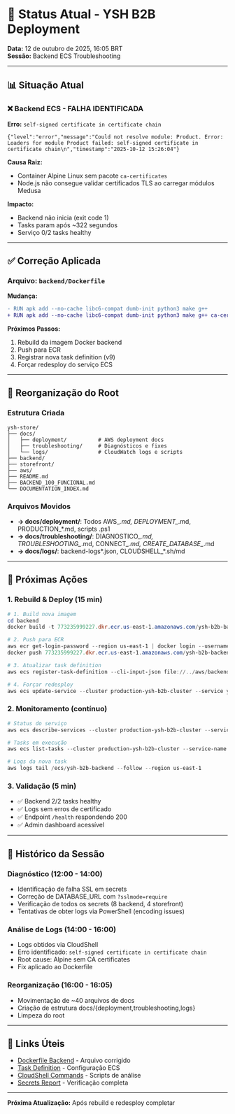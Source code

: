 # 🎯 Status Atual - YSH B2B Deployment

**Data:** 12 de outubro de 2025, 16:05 BRT  
**Sessão:** Backend ECS Troubleshooting

---

## 📊 Situação Atual

### ❌ Backend ECS - FALHA IDENTIFICADA

**Erro:** `self-signed certificate in certificate chain`

```tsx
{"level":"error","message":"Could not resolve module: Product. Error: Loaders for module Product failed: self-signed certificate in certificate chain\n","timestamp":"2025-10-12 15:26:04"}
```

**Causa Raiz:**

- Container Alpine Linux sem pacote `ca-certificates`
- Node.js não consegue validar certificados TLS ao carregar módulos Medusa

**Impacto:**

- Backend não inicia (exit code 1)
- Tasks param após ~322 segundos
- Serviço 0/2 tasks healthy

---

## ✅ Correção Aplicada

### Arquivo: `backend/Dockerfile`

**Mudança:**

```diff
- RUN apk add --no-cache libc6-compat dumb-init python3 make g++
+ RUN apk add --no-cache libc6-compat dumb-init python3 make g++ ca-certificates
```

**Próximos Passos:**

1. Rebuild da imagem Docker backend
2. Push para ECR
3. Registrar nova task definition (v9)
4. Forçar redesploy do serviço ECS

---

## 📂 Reorganização do Root

### Estrutura Criada

```tsx
ysh-store/
├── docs/
│   ├── deployment/          # AWS deployment docs
│   ├── troubleshooting/     # Diagnósticos e fixes
│   └── logs/                # CloudWatch logs e scripts
├── backend/
├── storefront/
├── aws/
├── README.md
├── BACKEND_100_FUNCIONAL.md
└── DOCUMENTATION_INDEX.md
```

### Arquivos Movidos

- **→ docs/deployment/**: Todos AWS_*.md, DEPLOYMENT_*.md, PRODUCTION_*.md, scripts .ps1
- **→ docs/troubleshooting/**: DIAGNOSTICO_*.md, TROUBLESHOOTING_*.md, CONNECT_*.md, CREATE_DATABASE_*.md
- **→ docs/logs/**: backend-logs*.json, CLOUDSHELL_*.sh/md

---

## 🔄 Próximas Ações

### 1. Rebuild & Deploy (15 min)

```powershell
# 1. Build nova imagem
cd backend
docker build -t 773235999227.dkr.ecr.us-east-1.amazonaws.com/ysh-b2b-backend:v1.0.1 .

# 2. Push para ECR
aws ecr get-login-password --region us-east-1 | docker login --username AWS --password-stdin 773235999227.dkr.ecr.us-east-1.amazonaws.com
docker push 773235999227.dkr.ecr.us-east-1.amazonaws.com/ysh-b2b-backend:v1.0.1

# 3. Atualizar task definition
aws ecs register-task-definition --cli-input-json file://../aws/backend-task-definition.json --region us-east-1

# 4. Forçar redesploy
aws ecs update-service --cluster production-ysh-b2b-cluster --service ysh-b2b-backend --force-new-deployment --region us-east-1
```

### 2. Monitoramento (contínuo)

```powershell
# Status do serviço
aws ecs describe-services --cluster production-ysh-b2b-cluster --services ysh-b2b-backend --region us-east-1 --query 'services[0].[runningCount,desiredCount,deployments[0].status]'

# Tasks em execução
aws ecs list-tasks --cluster production-ysh-b2b-cluster --service-name ysh-b2b-backend --region us-east-1

# Logs da nova task
aws logs tail /ecs/ysh-b2b-backend --follow --region us-east-1
```

### 3. Validação (5 min)

- ✅ Backend 2/2 tasks healthy
- ✅ Logs sem erros de certificado
- ✅ Endpoint `/health` respondendo 200
- ✅ Admin dashboard acessível

---

## 📝 Histórico da Sessão

### Diagnóstico (12:00 - 14:00)

- Identificação de falha SSL em secrets
- Correção de DATABASE_URL com `?sslmode=require`
- Verificação de todos os secrets (8 backend, 4 storefront)
- Tentativas de obter logs via PowerShell (encoding issues)

### Análise de Logs (14:00 - 16:00)

- Logs obtidos via CloudShell
- Erro identificado: `self-signed certificate in certificate chain`
- Root cause: Alpine sem CA certificates
- Fix aplicado ao Dockerfile

### Reorganização (16:00 - 16:05)

- Movimentação de ~40 arquivos de docs
- Criação de estrutura docs/{deployment,troubleshooting,logs}
- Limpeza do root

---

## 🔗 Links Úteis

- [Dockerfile Backend](../backend/Dockerfile) - Arquivo corrigido
- [Task Definition](../aws/backend-task-definition.json) - Configuração ECS
- [CloudShell Commands](logs/CLOUDSHELL_COMMANDS.md) - Scripts de análise
- [Secrets Report](troubleshooting/SECRETS_VERIFICATION_REPORT.md) - Verificação completa

---

**Próxima Atualização:** Após rebuild e redesploy completar
